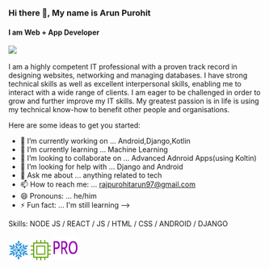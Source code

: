 
### Hi there 👋, My name is Arun Purohit
#### I am Web + App Developer

<img src="https://media.giphy.com/media/L1R1tvI9svkIWwpVYr/giphy.gif" />

I am a highly competent IT professional with a proven track record in designing websites, networking and managing databases. I have strong technical skills as well as excellent interpersonal skills, enabling me to interact with a wide range of clients. I am eager to be challenged in order to grow and further improve my IT skills. My greatest passion is in life is using my technical know-how to benefit other people and organisations.

Here are some ideas to get you started:

- 🔭 I’m currently working on ... Android,Django,Kotlin
- 🌱 I’m currently learning ... Machine Learning
- 👯 I’m looking to collaborate on ... Advanced Adnroid Apps(using Koltin)
- 🤔 I’m looking for help with ... Django and Android
- 💬 Ask me about ... anything related to tech
- 📫 How to reach me: ... rajpurohitarun97@gmail.com
- 😄 Pronouns: ... he/him
- ⚡ Fun fact: ... I'm still learning 
-->





Skills: NODE JS / REACT / JS / HTML / CSS / ANDROID / DJANGO






<a href='https://archiveprogram.github.com/'><img src='https://raw.githubusercontent.com/acervenky/animated-github-badges/master/assets/acbadge.gif' width='40' height='40'></a> <a href='https://docs.github.com/en/developers'><img src='https://raw.githubusercontent.com/acervenky/animated-github-badges/master/assets/devbadge.gif' width='40' height='40'></a> <a href='https://github.com/pricing'><img src='https://raw.githubusercontent.com/acervenky/animated-github-badges/master/assets/pro.gif' width='50' height='50'></a>

